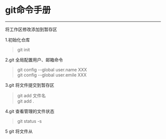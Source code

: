 # git命令手册

---

将工作区修改添加到暂存区 <br>

1.初始化仓库
>git init 

2.git 全局配置用户、邮箱命令   
>git config --global user.name XXX<br>
 git config --global user.emile XXX

3.git 将文件提交到暂存区
>git add 文件名<br>
 git add .

4.git 查看管理的文件状态
>git status -s

5 git 将文件从